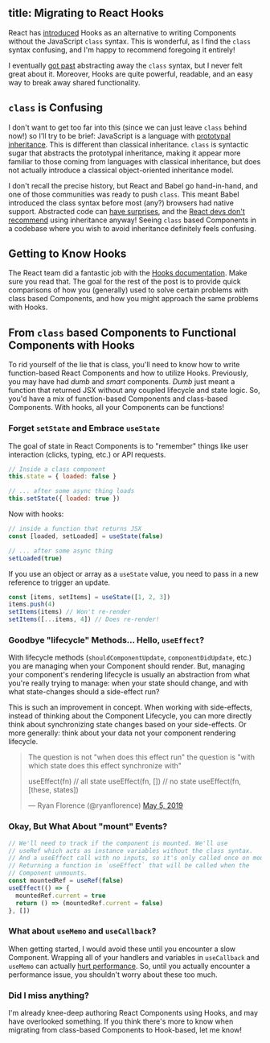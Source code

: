 title: Migrating to React Hooks
---

React has [introduced](https://reactjs.org/docs/hooks-intro.html) Hooks as an alternative to writing Components without the JavaScript `class` syntax. This is wonderful, as I find the `class` syntax confusing, and I'm happy to recommend foregoing it entirely!

I eventually [got past](https://github.com/staydecent/classless-component) abstracting away the `class` syntax, but I never felt great about it. Moreover, Hooks are quite powerful, readable, and an easy way to break away shared functionality.

## `class` is Confusing

I don't want to get too far into this (since we can just leave `class` behind now!) so I'll try to be brief: JavaScript is a language with [prototypal inheritance](https://medium.com/javascript-scene/common-misconceptions-about-inheritance-in-javascript-d5d9bab29b0a). This is different than classical inheritance. `class` is syntactic sugar that abstracts the prototypal inheritance, making it appear more familiar to those coming from languages with classical inheritance, but does not actually introduce a classical object-oriented inheritance model.

I don't recall the precise history, but React and Babel go hand-in-hand, and one of those communities was ready to push `class`. This meant Babel introduced the class syntax before most (any?) browsers had native support. Abstracted code can [have surprises](http://staydecent.ca/code/difference-between-static-and-bound-methods/), and the [React devs don't recommend](https://reactjs.org/docs/composition-vs-inheritance.html#so-what-about-inheritance) using inheritance anyway! Seeing `class` based Components in a codebase where you wish to avoid inheritance definitely feels confusing. 

## Getting to Know Hooks

The React team did a fantastic job with the [Hooks documentation](https://reactjs.org/docs/hooks-intro.html). Make sure you read that. The goal for the rest of the post is to provide quick comparisons of how you (generally) used to solve certain problems with class based Components, and how you might approach the same problems with Hooks.

## From `class` based Components to Functional Components with Hooks

To rid yourself of the lie that is class, you'll need to know how to write function-based React Components and how to utilize Hooks. Previously, you may have had *dumb* and *smart* components. *Dumb* just meant a function that returned JSX without any coupled lifecycle and state logic. So, you'd have a mix of function-based Components and class-based Components. With hooks, all your Components can be functions!

### Forget `setState` and Embrace `useState`

The goal of state in React Components is to "remember" things like user interaction (clicks, typing, etc.) or API requests.

```javascript
// Inside a class component
this.state = { loaded: false }

// ... after some async thing loads
this.setState({ loaded: true })
```

Now with hooks:

```javascript
// inside a function that returns JSX
const [loaded, setLoaded] = useState(false)

// ... after some async thing
setLoaded(true)
```

If you use an object or array as a `useState` value, you need to pass in a new reference to trigger an update.

```javascript
const [items, setItems] = useState([1, 2, 3])
items.push(4)
setItems(items) // Won't re-render
setItems([...items, 4]) // Does re-render!
```

### Goodbye "lifecycle" Methods... Hello, `useEffect`?

With lifecycle methods (`shouldComponentUpdate`, `componentDidUpdate`, etc.) you are managing when your Component should render. But, managing your component's rendering lifecycle is usually an abstraction from what you're really trying to manage: when your state should change, and with what state-changes should a side-effect run?

This is such an improvement in concept. When working with side-effects, instead of thinking about the Component Lifecycle, you can more directly think about synchronizing state changes based on your side-effects. Or more generally: think about your data not your component rendering lifecycle.

> The question is not "when does this effect run" the question is "with which state does this effect synchronize with"
> 
> useEffect(fn) // all state
> useEffect(fn, []) // no state
> useEffect(fn, [these, states])
> 
> — Ryan Florence (@ryanflorence) [May 5, 2019](https://twitter.com/ryanflorence/status/1125041041063665666)

### Okay, But What About "mount" Events?

```javascript
// We'll need to track if the component is mounted. We'll use
// useRef which acts as instance variables without the class syntax.
// And a useEffect call with no inputs, so it's only called once on mount.
// Returning a function in `useEffect` that will be called when the
// Component unmounts.
const mountedRef = useRef(false)
useEffect(() => {
  mountedRef.current = true
  return () => (mountedRef.current = false)
}, [])
```

### What about `useMemo` and `useCallback`?

When getting started, I would avoid these until you encounter a slow Component. Wrapping all of your handlers and variables in `useCallback` and `useMemo` can actually [hurt performance](https://kentcdodds.com/blog/usememo-and-usecallback). So, until you actually encounter a performance issue, you shouldn't worry about these too much.

### Did I miss anything?

I'm already knee-deep authoring React Components using Hooks, and may have overlooked something. If you think there's more to know when migrating from class-based Components to Hook-based, let me know!

